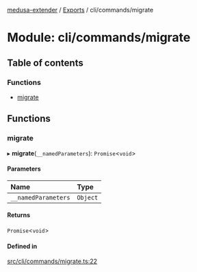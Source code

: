[medusa-extender](../README.md) / [Exports](../modules.md) / cli/commands/migrate

# Module: cli/commands/migrate

## Table of contents

### Functions

- [migrate](cli_commands_migrate.md#migrate)

## Functions

### migrate

▸ **migrate**(`__namedParameters`): `Promise`<`void`\>

#### Parameters

| Name | Type |
| :------ | :------ |
| `__namedParameters` | `Object` |

#### Returns

`Promise`<`void`\>

#### Defined in

[src/cli/commands/migrate.ts:22](https://github.com/adrien2p/medusa-extender/blob/6404d7f/src/cli/commands/migrate.ts#L22)
